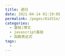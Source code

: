 ```yaml
---
title: 递归
date: 2021-04-14 01:19:05
permalink: /pages/61d31e/
categories:
  - 基础|博文
  - javascript基础
  - 函数表达式
tags:
  -
---
```

